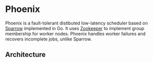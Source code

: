 # Phoenix

Phoenix is a fault-tolerant distibuted low-latency scheduler based on [Sparrow](https://cs.stanford.edu/~matei/papers/2013/sosp_sparrow.pdf) implemented in Go. It uses [Zookeeper](https://github.com/apache/zookeeper) to implement group membership for worker nodes. Phoenix handles worker failures and recovers incomplete jobs, unlike Sparrow.

## Architecture
